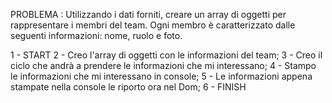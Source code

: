 PROBLEMA : Utilizzando i dati forniti, creare un array di oggetti per rappresentare i membri del team. Ogni membro è caratterizzato dalle seguenti informazioni: nome, ruolo e foto.

1 - START
2 - Creo l'array di oggetti con le informazioni del team;
3 - Creo il ciclo che andrà a prendere le informazioni che mi interessano;
4 - Stampo le informazioni che mi interessano in console;
5 - Le informazioni appena stampate nella console le riporto ora nel Dom;
6 - FINISH